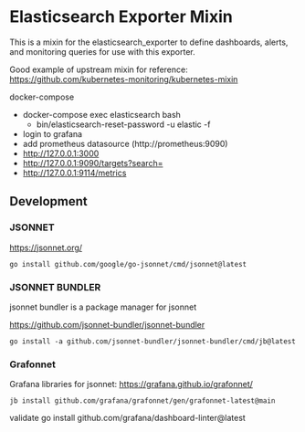 # Elasticsearch Exporter Mixin

This is a mixin for the elasticsearch_exporter to define dashboards, alerts, and monitoring queries for use with this exporter.

Good example of upstream mixin for reference: https://github.com/kubernetes-monitoring/kubernetes-mixin


docker-compose
- docker-compose exec  elasticsearch bash
  - bin/elasticsearch-reset-password -u elastic -f
- login to grafana
- add prometheus datasource (http://prometheus:9090)
- http://127.0.0.1:3000
- http://127.0.0.1:9090/targets?search=
- http://127.0.0.1:9114/metrics

## Development

### JSONNET
https://jsonnet.org/

```go install github.com/google/go-jsonnet/cmd/jsonnet@latest```

### JSONNET BUNDLER
jsonnet bundler is a package manager for jsonnet

https://github.com/jsonnet-bundler/jsonnet-bundler

```go install -a github.com/jsonnet-bundler/jsonnet-bundler/cmd/jb@latest```

### Grafonnet
Grafana libraries for jsonnet: https://grafana.github.io/grafonnet/

```jb install github.com/grafana/grafonnet/gen/grafonnet-latest@main```

validate
go install github.com/grafana/dashboard-linter@latest
